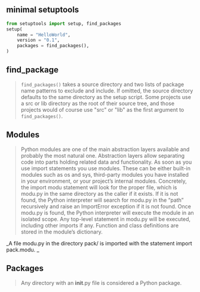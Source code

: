 minimal setuptools
---
```python
from setuptools import setup, find_packages
setup(
    name = "HelloWorld",
    version = "0.1",
    packages = find_packages(),
)
```
find_package
---
> `find_packages()` takes a source directory and two lists of package name patterns to exclude and include. If omitted, the source directory defaults to the same directory as the setup script. Some projects use a src or lib directory as the root of their source tree, and those projects would of course use "src" or "lib" as the first argument to `find_packages()`.

Modules
---
> Python modules are one of the main abstraction layers available and probably the most natural one. Abstraction layers allow separating code into parts holding related data and functionality.
> As soon as you use import statements you use modules. These can be either built-in modules such as os and sys, third-party modules you have installed in your environment, or your project’s internal modules.
> Concretely, the import modu statement will look for the proper file, which is modu.py in the same directory as the caller if it exists. If it is not found, the Python interpreter will search for modu.py in the “path” recursively and raise an ImportError exception if it is not found.
> Once modu.py is found, the Python interpreter will execute the module in an isolated scope. Any top-level statement in modu.py will be executed, including other imports if any. Function and class definitions are stored in the module’s dictionary.

_A file modu.py in the directory pack/ is imported with the statement import pack.modu. _

Packages
---
> Any directory with an __init__.py file is considered a Python package. 
> 
